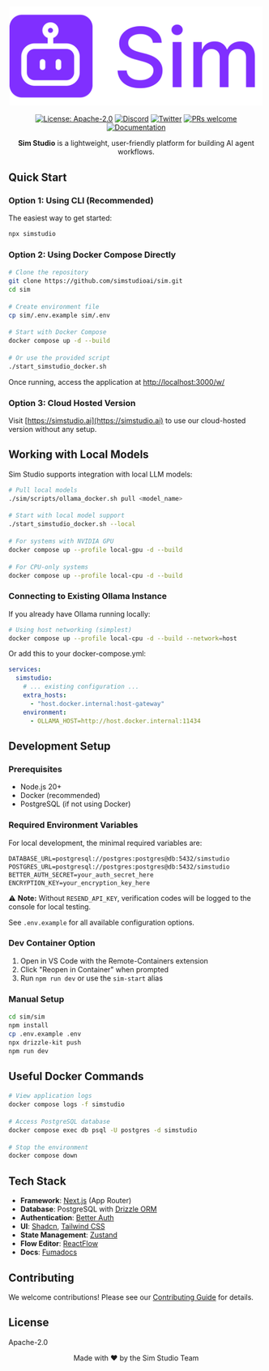 <p align="center">
  <img src="sim/public/static/sim.png" alt="Sim Studio Logo" width="500"/>
</p>

<p align="center">
  <a href="https://www.apache.org/licenses/LICENSE-2.0"><img src="https://img.shields.io/badge/License-Apache%202.0-blue.svg" alt="License: Apache-2.0"></a>
  <a href="https://discord.gg/Hr4UWYEcTT"><img src="https://img.shields.io/badge/Discord-Join%20Server-7289DA?logo=discord&logoColor=white" alt="Discord"></a>
  <a href="https://x.com/simstudioai"><img src="https://img.shields.io/twitter/follow/simstudioai?style=social" alt="Twitter"></a>
  <a href="https://github.com/simstudioai/sim/pulls"><img src="https://img.shields.io/badge/PRs-welcome-brightgreen.svg" alt="PRs welcome"></a>
  <a href="https://docs.simstudio.ai"><img src="https://img.shields.io/badge/Docs-visit%20documentation-blue.svg" alt="Documentation"></a>
</p>

<p align="center">
  <strong>Sim Studio</strong> is a lightweight, user-friendly platform for building AI agent workflows.
</p>

## Quick Start

### Option 1: Using CLI (Recommended)

The easiest way to get started:

```bash
npx simstudio
```


### Option 2: Using Docker Compose Directly

```bash
# Clone the repository
git clone https://github.com/simstudioai/sim.git
cd sim

# Create environment file
cp sim/.env.example sim/.env

# Start with Docker Compose
docker compose up -d --build

# Or use the provided script
./start_simstudio_docker.sh
```

Once running, access the application at [http://localhost:3000/w/](http://localhost:3000/w/)

### Option 3: Cloud Hosted Version

Visit [https://simstudio.ai](https://simstudio.ai) to use our cloud-hosted version without any setup.

## Working with Local Models

Sim Studio supports integration with local LLM models:

```bash
# Pull local models
./sim/scripts/ollama_docker.sh pull <model_name>

# Start with local model support
./start_simstudio_docker.sh --local

# For systems with NVIDIA GPU
docker compose up --profile local-gpu -d --build

# For CPU-only systems
docker compose up --profile local-cpu -d --build
```

### Connecting to Existing Ollama Instance

If you already have Ollama running locally:

```bash
# Using host networking (simplest)
docker compose up --profile local-cpu -d --build --network=host
```

Or add this to your docker-compose.yml:

```yaml
services:
  simstudio:
    # ... existing configuration ...
    extra_hosts:
      - "host.docker.internal:host-gateway"
    environment:
      - OLLAMA_HOST=http://host.docker.internal:11434
```

## Development Setup

### Prerequisites
- Node.js 20+
- Docker (recommended)
- PostgreSQL (if not using Docker)

### Required Environment Variables

For local development, the minimal required variables are:

```env
DATABASE_URL=postgresql://postgres:postgres@db:5432/simstudio
POSTGRES_URL=postgresql://postgres:postgres@db:5432/simstudio
BETTER_AUTH_SECRET=your_auth_secret_here
ENCRYPTION_KEY=your_encryption_key_here
```

⚠️ **Note:** Without `RESEND_API_KEY`, verification codes will be logged to the console for local testing.

See `.env.example` for all available configuration options.

### Dev Container Option
1. Open in VS Code with the Remote-Containers extension
2. Click "Reopen in Container" when prompted
3. Run `npm run dev` or use the `sim-start` alias

### Manual Setup
```bash
cd sim/sim
npm install
cp .env.example .env
npx drizzle-kit push
npm run dev
```

## Useful Docker Commands

```bash
# View application logs
docker compose logs -f simstudio

# Access PostgreSQL database
docker compose exec db psql -U postgres -d simstudio

# Stop the environment
docker compose down
```

## Tech Stack

- **Framework**: [Next.js](https://nextjs.org/) (App Router)
- **Database**: PostgreSQL with [Drizzle ORM](https://orm.drizzle.team)
- **Authentication**: [Better Auth](https://better-auth.com)
- **UI**: [Shadcn](https://ui.shadcn.com/), [Tailwind CSS](https://tailwindcss.com)
- **State Management**: [Zustand](https://zustand-demo.pmnd.rs/)
- **Flow Editor**: [ReactFlow](https://reactflow.dev/)
- **Docs**: [Fumadocs](https://fumadocs.vercel.app/)

## Contributing

We welcome contributions! Please see our [Contributing Guide](.github/CONTRIBUTING.md) for details.

## License

Apache-2.0

<p align="center">Made with ❤️ by the Sim Studio Team</p>
